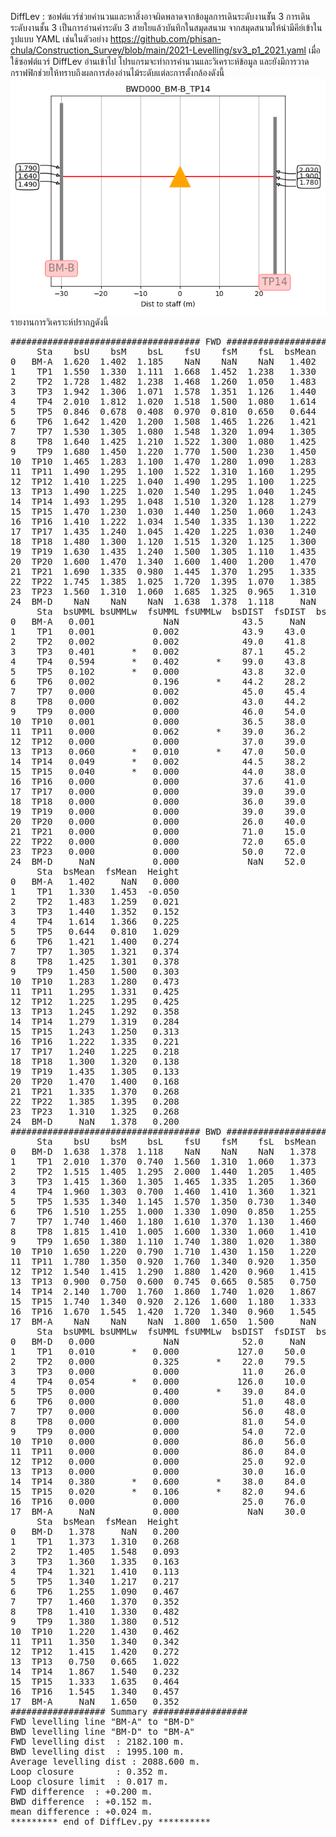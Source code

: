 DiffLev : ซอฟต์แวร์ช่วยคำนวนและหาสิ่งอาจผิดพลาดจากข้อมูลการเดินระดับงานชััน 3 การเดินระดับงานชั้น 3 เป็นการอ่านค่าระดับ 3 สายใยแล้วบันทึกในสมุดสนาม 
จากสมุดสนามให้นำมีคีย์เข้าในรูปแบบ YAML เช่นในตัวอย่าง
https://github.com/phisan-chula/Construction_Survey/blob/main/2021-Levelling/sv3_p1_2021.yaml
เมื่อใช้ซอฟต์แวร์ DiffLev อ่านเข้าไป โปรแกรมจะทำการคำนวนและวิเคราะห์ข้อมูล
และยังมีการวาดกราฟฟิกช่วยให้ทราบถึงผลการส่องอ่านไม้ระดับแต่ละการตั้งกล้องดังนี้
![alt text](https://github.com/phisan-chula/Construction_Survey/blob/main/2021-Levelling/pics/BWD000_BM-B_TP14.png)
รายงานการวิเคราะห์ปรากฏดังนี้

<pre>
#################################### FWD ####################################
     Sta    bsU    bsM    bsL    fsU    fsM    fsL  bsMean  fsMean
0   BM-A  1.620  1.402  1.185    NaN    NaN    NaN   1.402     NaN
1    TP1  1.550  1.330  1.111  1.668  1.452  1.238   1.330   1.453
2    TP2  1.728  1.482  1.238  1.468  1.260  1.050   1.483   1.259
3    TP3  1.942  1.306  1.071  1.578  1.351  1.126   1.440   1.352
4    TP4  2.010  1.812  1.020  1.518  1.500  1.080   1.614   1.366
5    TP5  0.846  0.678  0.408  0.970  0.810  0.650   0.644   0.810
6    TP6  1.642  1.420  1.200  1.508  1.465  1.226   1.421   1.400
7    TP7  1.530  1.305  1.080  1.548  1.320  1.094   1.305   1.321
8    TP8  1.640  1.425  1.210  1.522  1.300  1.080   1.425   1.301
9    TP9  1.680  1.450  1.220  1.770  1.500  1.230   1.450   1.500
10  TP10  1.465  1.283  1.100  1.470  1.280  1.090   1.283   1.280
11  TP11  1.490  1.295  1.100  1.522  1.310  1.160   1.295   1.331
12  TP12  1.410  1.225  1.040  1.490  1.295  1.100   1.225   1.295
13  TP13  1.490  1.225  1.020  1.540  1.295  1.040   1.245   1.292
14  TP14  1.493  1.295  1.048  1.510  1.320  1.128   1.279   1.319
15  TP15  1.470  1.230  1.030  1.440  1.250  1.060   1.243   1.250
16  TP16  1.410  1.222  1.034  1.540  1.335  1.130   1.222   1.335
17  TP17  1.435  1.240  1.045  1.420  1.225  1.030   1.240   1.225
18  TP18  1.480  1.300  1.120  1.515  1.320  1.125   1.300   1.320
19  TP19  1.630  1.435  1.240  1.500  1.305  1.110   1.435   1.305
20  TP20  1.600  1.470  1.340  1.600  1.400  1.200   1.470   1.400
21  TP21  1.690  1.335  0.980  1.445  1.370  1.295   1.335   1.370
22  TP22  1.745  1.385  1.025  1.720  1.395  1.070   1.385   1.395
23  TP23  1.560  1.310  1.060  1.685  1.325  0.965   1.310   1.325
24  BM-D    NaN    NaN    NaN  1.638  1.378  1.118     NaN   1.378
     Sta  bsUMML bsUMMLw  fsUMML fsUMMLw  bsDIST  fsDIST  bsfsDIST bsfsDISTw  accuDIST accuDISTw
0   BM-A   0.001             NaN            43.5     NaN       NaN                 NaN          
1    TP1   0.001           0.002            43.9    43.0       0.5                 0.5          
2    TP2   0.002           0.002            49.0    41.8       2.1                 2.6          
3    TP3   0.401       *   0.002            87.1    45.2       3.8                 6.4          
4    TP4   0.594       *   0.402       *    99.0    43.8      43.3         *      49.7         *
5    TP5   0.102       *   0.000            43.8    32.0      67.0         *     116.7         *
6    TP6   0.002           0.196       *    44.2    28.2      15.6         *     132.3         *
7    TP7   0.000           0.002            45.0    45.4       1.2               131.1         *
8    TP8   0.000           0.002            43.0    44.2       0.8               131.9         *
9    TP9   0.000           0.000            46.0    54.0      11.0         *     120.9         *
10  TP10   0.001           0.000            36.5    38.0       8.0               128.9         *
11  TP11   0.000           0.062       *    39.0    36.2       0.3               129.2         *
12  TP12   0.000           0.000            37.0    39.0       0.0               129.2         *
13  TP13   0.060       *   0.010       *    47.0    50.0      13.0         *     116.2         *
14  TP14   0.049       *   0.002            44.5    38.2       8.8               125.0         *
15  TP15   0.040       *   0.000            44.0    38.0       6.5               131.5         *
16  TP16   0.000           0.000            37.6    41.0       3.0               134.5         *
17  TP17   0.000           0.000            39.0    39.0       1.4               133.1         *
18  TP18   0.000           0.000            36.0    39.0       0.0               133.1         *
19  TP19   0.000           0.000            39.0    39.0       3.0               130.1         *
20  TP20   0.000           0.000            26.0    40.0       1.0               129.1         *
21  TP21   0.000           0.000            71.0    15.0      11.0         *     140.1         *
22  TP22   0.000           0.000            72.0    65.0       6.0               146.1         *
23  TP23   0.000           0.000            50.0    72.0       0.0               146.1         *
24  BM-D     NaN           0.000             NaN    52.0       2.0               144.1         *
     Sta  bsMean  fsMean  Height
0   BM-A   1.402     NaN   0.000
1    TP1   1.330   1.453  -0.050
2    TP2   1.483   1.259   0.021
3    TP3   1.440   1.352   0.152
4    TP4   1.614   1.366   0.225
5    TP5   0.644   0.810   1.029
6    TP6   1.421   1.400   0.274
7    TP7   1.305   1.321   0.374
8    TP8   1.425   1.301   0.378
9    TP9   1.450   1.500   0.303
10  TP10   1.283   1.280   0.473
11  TP11   1.295   1.331   0.425
12  TP12   1.225   1.295   0.425
13  TP13   1.245   1.292   0.358
14  TP14   1.279   1.319   0.284
15  TP15   1.243   1.250   0.313
16  TP16   1.222   1.335   0.221
17  TP17   1.240   1.225   0.218
18  TP18   1.300   1.320   0.138
19  TP19   1.435   1.305   0.133
20  TP20   1.470   1.400   0.168
21  TP21   1.335   1.370   0.268
22  TP22   1.385   1.395   0.208
23  TP23   1.310   1.325   0.268
24  BM-D     NaN   1.378   0.200
#################################### BWD ####################################
     Sta    bsU    bsM    bsL    fsU    fsM    fsL  bsMean  fsMean
0   BM-D  1.638  1.378  1.118    NaN    NaN    NaN   1.378     NaN
1    TP1  2.010  1.370  0.740  1.560  1.310  1.060   1.373   1.310
2    TP2  1.515  1.405  1.295  2.000  1.440  1.205   1.405   1.548
3    TP3  1.415  1.360  1.305  1.465  1.335  1.205   1.360   1.335
4    TP4  1.960  1.303  0.700  1.460  1.410  1.360   1.321   1.410
5    TP5  1.535  1.340  1.145  1.570  1.350  0.730   1.340   1.217
6    TP6  1.510  1.255  1.000  1.330  1.090  0.850   1.255   1.090
7    TP7  1.740  1.460  1.180  1.610  1.370  1.130   1.460   1.370
8    TP8  1.815  1.410  1.005  1.600  1.330  1.060   1.410   1.330
9    TP9  1.650  1.380  1.110  1.740  1.380  1.020   1.380   1.380
10  TP10  1.650  1.220  0.790  1.710  1.430  1.150   1.220   1.430
11  TP11  1.780  1.350  0.920  1.760  1.340  0.920   1.350   1.340
12  TP12  1.540  1.415  1.290  1.880  1.420  0.960   1.415   1.420
13  TP13  0.900  0.750  0.600  0.745  0.665  0.585   0.750   0.665
14  TP14  2.140  1.700  1.760  1.860  1.740  1.020   1.867   1.540
15  TP15  1.740  1.340  0.920  2.126  1.600  1.180   1.333   1.635
16  TP16  1.670  1.545  1.420  1.720  1.340  0.960   1.545   1.340
17  BM-A    NaN    NaN    NaN  1.800  1.650  1.500     NaN   1.650
     Sta  bsUMML bsUMMLw  fsUMML fsUMMLw  bsDIST  fsDIST  bsfsDIST bsfsDISTw  accuDIST accuDISTw
0   BM-D   0.000             NaN            52.0     NaN       NaN                 NaN          
1    TP1   0.010       *   0.000           127.0    50.0       2.0                 2.0          
2    TP2   0.000           0.325       *    22.0    79.5      47.5         *      49.5         *
3    TP3   0.000           0.000            11.0    26.0       4.0                45.5         *
4    TP4   0.054       *   0.000           126.0    10.0       1.0                46.5         *
5    TP5   0.000           0.400       *    39.0    84.0      42.0         *      88.5         *
6    TP6   0.000           0.000            51.0    48.0       9.0                79.5         *
7    TP7   0.000           0.000            56.0    48.0       3.0                82.5         *
8    TP8   0.000           0.000            81.0    54.0       2.0                84.5         *
9    TP9   0.000           0.000            54.0    72.0       9.0                93.5         *
10  TP10   0.000           0.000            86.0    56.0       2.0                91.5         *
11  TP11   0.000           0.000            86.0    84.0       2.0                93.5         *
12  TP12   0.000           0.000            25.0    92.0       6.0                87.5         *
13  TP13   0.000           0.000            30.0    16.0       9.0                96.5         *
14  TP14   0.380       *   0.600       *    38.0    84.0      54.0         *      42.5         *
15  TP15   0.020       *   0.106       *    82.0    94.6      56.6         *      14.1          
16  TP16   0.000           0.000            25.0    76.0       6.0                 8.1          
17  BM-A     NaN           0.000             NaN    30.0       5.0                13.1          
     Sta  bsMean  fsMean  Height
0   BM-D   1.378     NaN   0.200
1    TP1   1.373   1.310   0.268
2    TP2   1.405   1.548   0.093
3    TP3   1.360   1.335   0.163
4    TP4   1.321   1.410   0.113
5    TP5   1.340   1.217   0.217
6    TP6   1.255   1.090   0.467
7    TP7   1.460   1.370   0.352
8    TP8   1.410   1.330   0.482
9    TP9   1.380   1.380   0.512
10  TP10   1.220   1.430   0.462
11  TP11   1.350   1.340   0.342
12  TP12   1.415   1.420   0.272
13  TP13   0.750   0.665   1.022
14  TP14   1.867   1.540   0.232
15  TP15   1.333   1.635   0.464
16  TP16   1.545   1.340   0.457
17  BM-A     NaN   1.650   0.352
################## Summary ##################
FWD levelling line "BM-A" to "BM-D"
BWD levelling line "BM-D" to "BM-A"
FWD levelling dist  : 2182.100 m.
BWD levelling dist  : 1995.100 m.
Average levelling dist : 2088.600 m.
Loop closure        : 0.352 m.
Loop closure limit  : 0.017 m.
FWD difference  : +0.200 m.
BWD difference  : +0.152 m.
mean difference : +0.024 m.
********* end of DiffLev.py **********
</pre>
